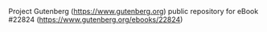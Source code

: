 Project Gutenberg (https://www.gutenberg.org) public repository for eBook #22824 (https://www.gutenberg.org/ebooks/22824)
